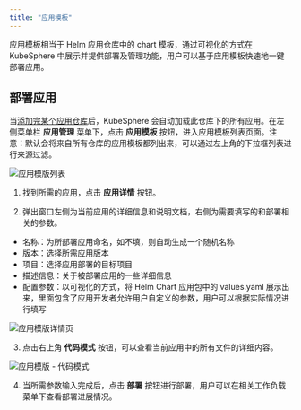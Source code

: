 ```yaml
---
title: "应用模板"
---
```


应用模板相当于 Helm 应用仓库中的 chart 模板，通过可视化的方式在 KubeSphere 中展示并提供部署及管理功能，用户可以基于应用模板快速地一键部署应用。

## 部署应用

当[添加完某个应用仓库](/express/zh-CN/manage-repo)后，KubeSphere 会自动加载此仓库下的所有应用。在左侧菜单栏 **应用管理** 菜单下，点击 **应用模板** 按钮，进入应用模板列表页面。注意：默认会将来自所有仓库的应用模板都列出来，可以通过左上角的下拉框列表进行来源过滤。

![应用模版列表](/apptemplates_list.png)

1. 找到所需的应用，点击 **应用详情** 按钮。

2. 弹出窗口左侧为当前应用的详细信息和说明文档，右侧为需要填写的和部署相关的参数。

 - 名称：为所部署应用命名，如不填，则自动生成一个随机名称
 - 版本：选择所需应用版本
 - 项目：选择应用部署的目标项目
 - 描述信息：关于被部署应用的一些详细信息
 - 配置参数：以可视化的方式，将 Helm Chart 应用包中的 values.yaml 展示出来，里面包含了应用开发者允许用户自定义的参数，用户可以根据实际情况进行填写

![应用模版详情页](/apptemplate_deploy.png)

3. 点击右上角 **代码模式** 按钮，可以查看当前应用中的所有文件的详细内容。

![应用模版 - 代码模式](/apptemplates_yaml.png)

4. 当所需参数输入完成后，点击 **部署** 按钮进行部署，用户可以在相关工作负载菜单下查看部署进展情况。
